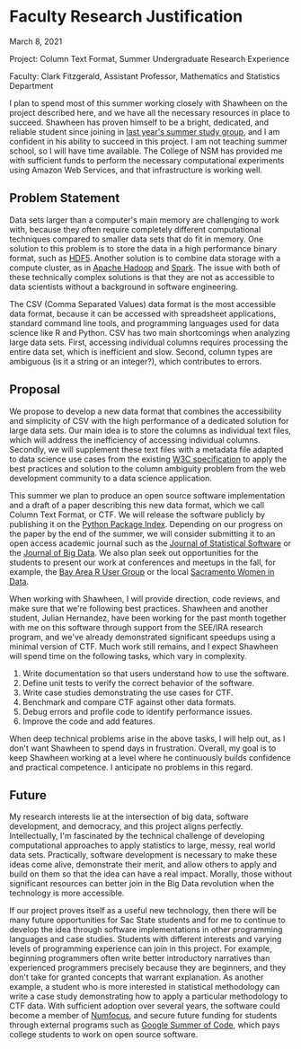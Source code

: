 # Faculty Research Justification


March 8, 2021

Project: Column Text Format, Summer Undergraduate Research Experience

Faculty: Clark Fitzgerald, Assistant Professor, Mathematics and Statistics Department


I plan to spend most of this summer working closely with Shawheen on the project described here, and we have all the necessary resources in place to succeed.
Shawheen has proven himself to be a bright, dedicated, and reliable student since joining in [last year's summer study group](https://github.com/clarkfitzg/summer20euler), and I am confident in his ability to succeed in this project.
I am not teaching summer school, so I will have time available.
The College of NSM has provided me with sufficient funds to perform the necessary computational experiments using Amazon Web Services, and that infrastructure is working well.


## Problem Statement

Data sets larger than a computer's main memory are challenging to work with, because they often require completely different computational techniques compared to smaller data sets that do fit in memory.
One solution to this problem is to store the data in a high performance binary format, such as [HDF5](https://www.hdfgroup.org/solutions/hdf5/).
Another solution is to combine data storage with a compute cluster, as in [Apache Hadoop](https://hadoop.apache.org/) and [Spark](https://spark.apache.org/).
The issue with both of these technically complex solutions is that they are not as accessible to data scientists without a background in software engineering.

The CSV (Comma Separated Values) data format is the most accessible data format, because it can be accessed with spreadsheet applications, standard command line tools, and programming languages used for data science like R and Python.
CSV has two main shortcomings when analyzing large data sets.
First, accessing individual columns requires processing the entire data set, which is inefficient and slow.
Second, column types are ambiguous (is it a string or an integer?), which contributes to errors.


## Proposal

We propose to develop a new data format that combines the accessibility and simplicity of CSV with the high performance of a dedicated solution for large data sets.
Our main idea is to store the columns as individual text files, which will address the inefficiency of accessing individual columns.
Secondly, we will supplement these text files with a metadata file adapted to data science use cases from the existing [W3C specification](https://www.w3.org/TR/tabular-data-model/) to apply the best practices and solution to the column ambiguity problem from the web development community to a data science application.

This summer we plan to produce an open source software implementation and a draft of a paper describing this new data format, which we call Column Text Format, or CTF.
We will release the software publicly by publishing it on the [Python Package Index](https://pypi.org/).
Depending on our progress on the paper by the end of the summer, we will consider submitting it to an open access academic journal such as the [Journal of Statistical Software](https://www.jstatsoft.org/index) or the [Journal of Big Data](https://journalofbigdata.springeropen.com/articles).
We also plan seek out opportunities for the students to present our work at conferences and meetups in the fall, for example, the [Bay Area R User Group](https://www.meetup.com/R-Users/) or the local [Sacramento Women in Data](https://www.meetup.com/Sacramento-Women-in-Data/).

When working with Shawheen, I will provide direction, code reviews, and make sure that we're following best practices.
Shawheen and another student, Julian Hernandez, have been working for the past month together with me on this software through support from the SEE/IRA research program, and we've already demonstrated significant speedups using a minimal version of CTF.
Much work still remains, and I expect Shawheen will spend time on the following tasks, which vary in complexity.

1) Write documentation so that users understand how to use the software.
2) Define unit tests to verify the correct behavior of the software.
3) Write case studies demonstrating the use cases for CTF.
4) Benchmark and compare CTF against other data formats.
6) Debug errors and profile code to identify performance issues.
5) Improve the code and add features.

When deep technical problems arise in the above tasks, I will help out, as I don't want Shawheen to spend days in frustration.
Overall, my goal is to keep Shawheen working at a level where he continuously builds confidence and practical competence.
I anticipate no problems in this regard.


## Future

My research interests lie at the intersection of big data, software development, and democracy, and this project aligns perfectly.
Intellectually, I'm fascinated by the technical challenge of developing computational approaches to apply statistics to large, messy, real world data sets.
Practically, software development is necessary to make these ideas come alive, demonstrate their merit, and allow others to apply and build on them so that the idea can have a real impact.
Morally, those without significant resources can better join in the Big Data revolution when the technology is more accessible.

If our project proves itself as a useful new technology, then there will be many future opportunities for Sac State students and for me to continue to develop the idea through software implementations in other programming languages and case studies.
Students with different interests and varying levels of programming experience can join in this project.
For example, beginning programmers often write better introductory narratives than experienced programmers precisely because they are beginners, and they don't take for granted concepts that warrant explanation.
As another example, a student who is more interested in statistical methodology can write a case study demonstrating how to apply a particular methodology to CTF data.
With sufficient adoption over several years, the software could become a member of [Numfocus](https://numfocus.org/), and secure future funding for students through external programs such as [Google Summer of Code](https://summerofcode.withgoogle.com/), which pays college students to work on open source software.
